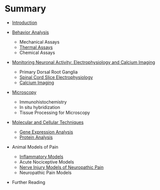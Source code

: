 # Summary

* [Introduction](README.md)
* [Behavior Analysis](behavior.md)
  * Mechanical Assays
  * [Thermal Assays](thermal-assays.md)
  * Chemical Assays
* [Monitoring Neuronal Activity: Electrophysiology and Calcium Imaging](electrophysiology.md)
  * Primary Dorsal Root Ganglia
  * [Spinal Cord Slice Electrophysiology](spinal-cord-slice-electrophysiology.md)
  * [Calcium Imaging](calcium-imaging.md)
* [Microscopy](microscopy.md)
  * Immunohistochemistry
  * In situ hybridization
  * Tissue Processing for Microscopy

* [Molecular and Cellular Techniques](molecularcellular-techniques.md)
  * [Gene Expression Analysis](gene-expression-analysis.md)
  * [Protein Analysis](protein-methods.md)
* Animal Models of Pain
  * [Inflammatory Models](inflammatory-models.md)
  * Acute Nociceptive Models
  * [Nerve Injury Models of Neuropathic Pain](nerve-injury-models-of-neuropathic-pain.md)
  * Neuropathic Pain Models
* Further Reading



